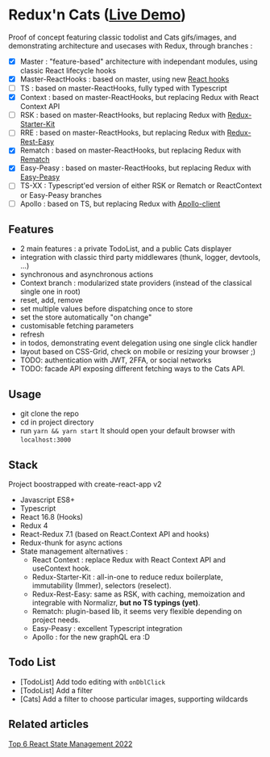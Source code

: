 # Redux'n Cats ([Live Demo](https://sharlaan.github.io/Redux-n-Cats))

Proof of concept featuring classic todolist and Cats gifs/images, and demonstrating architecture and usecases with Redux, through branches :

- [x] Master : "feature-based" architecture with independant modules, using classic React lifecycle hooks
- [x] Master-ReactHooks : based on master, using new [React hooks](https://fr.reactjs.org/docs/hooks-intro.html)
- [ ] TS : based on master-ReactHooks, fully typed with Typescript
- [x] Context : based on master-ReactHooks, but replacing Redux with React Context API
- [ ] RSK : based on master-ReactHooks, but replacing Redux with [Redux-Starter-Kit](https://redux-starter-kit.js.org/)
- [ ] RRE : based on master-ReactHooks, but replacing Redux with [Redux-Rest-Easy](https://brigad.gitbook.io/redux-rest-easy/#problem)
- [x] Rematch : based on master-ReactHooks, but replacing Redux with [Rematch](https://rematch.gitbooks.io/rematch/docs/purpose.html)
- [x] Easy-Peasy : based on master-ReactHooks, but replacing Redux with [Easy-Peasy](https://easy-peasy.now.sh/)
- [ ] TS-XX : Typescript'ed version of either RSK or Rematch or ReactContext or Easy-Peasy branches
- [ ] Apollo : based on TS, but replacing Redux with [Apollo-client](https://www.apollographql.com/docs/react/why-apollo/)

## Features

- 2 main features : a private TodoList, and a public Cats displayer
- integration with classic third party middlewares (thunk, logger, devtools, ...)
- synchronous and asynchronous actions
- Context branch : modularized state providers (instead of the classical single one in root)
- reset, add, remove
- set multiple values before dispatching once to store
- set the store automatically "on change"
- customisable fetching parameters
- refresh
- in todos, demonstrating event delegation using one single click handler
- layout based on CSS-Grid, check on mobile or resizing your browser ;)
- TODO: authentication with JWT, 2FFA, or social networks
- TODO: facade API exposing different fetching ways to the Cats API.

## Usage

- git clone the repo
- cd in project directory
- run `yarn && yarn start`
  It should open your default browser with `localhost:3000`

## Stack

Project boostrapped with create-react-app v2

- Javascript ES8+
- Typescript
- React 16.8 (Hooks)
- Redux 4
- React-Redux 7.1 (based on React.Context API and hooks)
- Redux-thunk for async actions
- State management alternatives :
  - React Context : replace Redux with React Context API and useContext hook.
  - Redux-Starter-Kit : all-in-one to reduce redux boilerplate, immutability (Immer), selectors (reselect).
  - Redux-Rest-Easy: same as RSK, with caching, memoization and integrable with Normalizr, **but no TS typings (yet)**.
  - Rematch: plugin-based lib, it seems very flexible depending on project needs.
  - Easy-Peasy : excellent Typescript integration
  - Apollo : for the new graphQL era :D

## Todo List

- [TodoList] Add todo editing with `onDblClick`
- [TodoList] Add a filter
- [Cats] Add a filter to choose particular images, supporting wildcards

## Related articles

[Top 6 React State Management 2022](https://blog.openreplay.com/top-6-react-state-management-libraries-for-2022)
